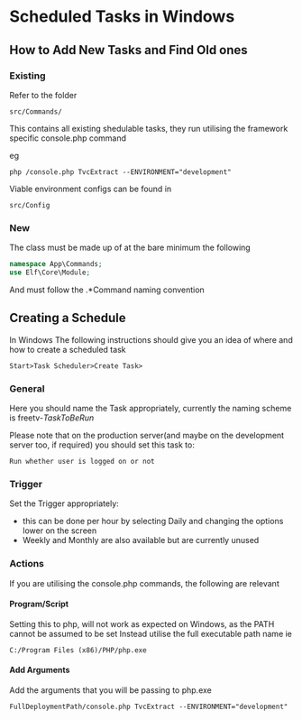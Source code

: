 # Scheduled Tasks in Windows

## How to Add New Tasks and Find Old ones
### Existing
Refer to the folder

```
src/Commands/
```
This contains all existing shedulable tasks, they run utilising the framework specific console.php command

eg 
```
php /console.php TvcExtract --ENVIRONMENT="development"
```
Viable environment configs can be found in 

```
src/Config
```
### New

The class must be made up of at the bare minimum the following

```php
namespace App\Commands;
use Elf\Core\Module;
```

And must follow the .*Command naming convention

## Creating a Schedule
In Windows
The following instructions should give you an idea of where and how to create a scheduled task
```
Start>Task Scheduler>Create Task>
```
### General
Here you should name the Task appropriately, currently the naming scheme is freetv-*TaskToBeRun*

Please note that on the production server(and maybe on the development server too, if required) you should set this task to:
```
Run whether user is logged on or not
```
### Trigger
Set the Trigger appropriately:
* this can be done per hour by selecting Daily and changing the options lower on the screen
* Weekly and Monthly are also available but are currently unused
### Actions
If you are utilising the console.php commands, the following are relevant
#### Program/Script
Setting this to php, will not work as expected on Windows, as the PATH cannot be assumed to be set
Instead utilise the full executable path name
ie
```
C:/Program Files (x86)/PHP/php.exe
```
#### Add Arguments
Add the arguments that you will be passing to php.exe
```
FullDeploymentPath/console.php TvcExtract --ENVIRONMENT="development"
```
